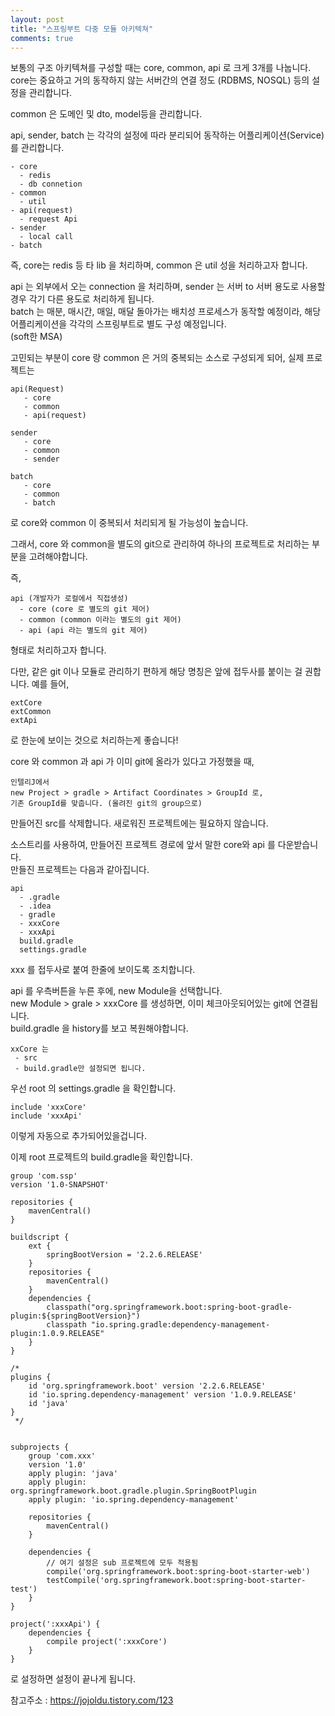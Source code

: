 ```yaml
---
layout: post
title: "스프링부트 다중 모듈 아키텍쳐"
comments: true
---
```



보통의 구조 아키텍쳐를 구성할 때는 core, common, api 로 크게 3개를 나눕니다.  
core는 중요하고 거의 동작하지 않는 서버간의 연결 정도 (RDBMS, NOSQL) 등의 설정을 관리합니다.  

common 은 도메인 및 dto, model등을 관리합니다.  

api, sender, batch 는 각각의 설정에 따라 분리되어 동작하는 어플리케이션(Service)를 관리합니다.  

```
- core
  - redis
  - db connetion
- common
  - util
- api(request)
  - request Api
- sender
  - local call
- batch

```

즉, core는 redis 등 타 lib 을 처리하며, common 은 util 성을 처리하고자 합니다.  

api 는 외부에서 오는 connection 을 처리하며, sender 는 서버 to 서버 용도로 사용할 경우 각기 다른 용도로 처리하게 됩니다.   
batch 는 매분, 매시간, 매일, 매달 돌아가는 배치성 프로세스가 동작할 예정이라, 해당 어플리케이션을 각각의 스프링부트로 별도 구성 예정입니다.  
(soft한 MSA)

고민되는 부분이 core 랑 common 은 거의 중복되는 소스로 구성되게 되어,
실제 프로젝트는

```
api(Request)
   - core
   - common
   - api(request)

sender
   - core
   - common
   - sender

batch
   - core
   - common
   - batch
```

로 core와 common 이 중복되서 처리되게 될 가능성이 높습니다.   

그래서, core 와 common을 별도의 git으로 관리하여 하나의 프로젝트로 처리하는 부분을 고려해야합니다.  


즉,

```
api (개발자가 로컬에서 직접생성)
  - core (core 로 별도의 git 제어)
  - common (common 이라는 별도의 git 제어)
  - api (api 라는 별도의 git 제어)
```

형태로 처리하고자 합니다.   

다만, 같은 git 이나 모듈로 관리하기 편하게 해당 명칭은 앞에 접두사를 붙이는 걸 권합니다. 예를 들어,

```
extCore
extCommon
extApi
```

로 한눈에 보이는 것으로 처리하는게 좋습니다!  


core 와 common 과 api 가 이미 git에 올라가 있다고 가정했을 때,  

```
인텔리J에서
new Project > gradle > Artifact Coordinates > GroupId 로,
기존 GroupId를 맞춥니다. (올려진 git의 group으로)
```

만들어진 src를 삭제합니다. 새로워진 프로젝트에는 필요하지 않습니다.  

소스트리를 사용하여, 만들어진 프로젝트 경로에 앞서 말한 core와 api 를 다운받습니다.   
만들진 프로젝트는 다음과 같아집니다.

```
api
  - .gradle
  - .idea
  - gradle
  - xxxCore
  - xxxApi
  build.gradle
  settings.gradle
```

xxx 를 접두사로 붙여 한줄에 보이도록 조치합니다.  

api 를 우측버튼을 누른 후에, new Module을 선택합니다.  
new Module > grale > xxxCore 를 생성하면, 이미 체크아웃되어있는 git에 연결됩니다.  
build.gradle 을 history를 보고 복원해야합니다.  

```
xxCore 는
 - src
 - build.gradle만 설정되면 됩니다.
```

우선 root 의 settings.gradle 을 확인합니다.  

```
include 'xxxCore'
include 'xxxApi'
```

이렇게 자동으로 추가되어있을겁니다.

이제 root 프로젝트의 build.gradle을 확인합니다.

```
group 'com.ssp'
version '1.0-SNAPSHOT'

repositories {
    mavenCentral()
}

buildscript {
    ext {
        springBootVersion = '2.2.6.RELEASE'
    }
    repositories {
        mavenCentral()
    }
    dependencies {
        classpath("org.springframework.boot:spring-boot-gradle-plugin:${springBootVersion}")
        classpath "io.spring.gradle:dependency-management-plugin:1.0.9.RELEASE"
    }
}

/*
plugins {
    id 'org.springframework.boot' version '2.2.6.RELEASE'
    id 'io.spring.dependency-management' version '1.0.9.RELEASE'
    id 'java'
}
 */


subprojects {
    group 'com.xxx'
    version '1.0'
    apply plugin: 'java'
    apply plugin: org.springframework.boot.gradle.plugin.SpringBootPlugin
    apply plugin: 'io.spring.dependency-management'

    repositories {
        mavenCentral()
    }

    dependencies {
        // 여기 설정은 sub 프로젝트에 모두 적용됨
        compile('org.springframework.boot:spring-boot-starter-web')
        testCompile('org.springframework.boot:spring-boot-starter-test')
    }
}

project(':xxxApi') {
    dependencies {
        compile project(':xxxCore')
    }
}
```
로 설정하면 설정이 끝나게 됩니다.


참고주소 : https://jojoldu.tistory.com/123
